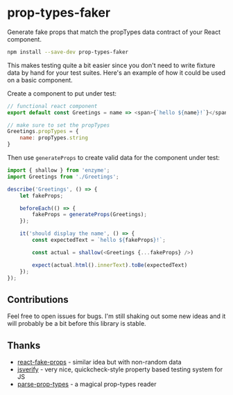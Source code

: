 # prop-types-faker
Generate fake props that match the propTypes data contract of your React component.

```bash
npm install --save-dev prop-types-faker
```

This makes testing quite a bit easier since you don't need to write fixture data
by hand for your test suites. Here's an example of how it could be used on a
basic component.

Create a component to put under test:

```javascript
// functional react component
export default const Greetings = name => <span>{`hello ${name}!`}</span>

// make sure to set the propTypes
Greetings.propTypes = {
    name: propTypes.string
}
```

Then use `generateProps` to create valid data for the component under test:

```javascript
import { shallow } from 'enzyme';
import Greetings from './Greetings';

describe('Greetings', () => {
    let fakeProps;

    beforeEach(() => {
        fakeProps = generateProps(Greetings);
    });

    it('should display the name', () => {
        const expectedText = `hello ${fakeProps}!`;

        const actual = shallow(<Greetings {...fakeProps} />)

        expect(actual.html().innerText).toBe(expectedText)
    });
});
```

## Contributions
Feel free to open issues for bugs. I'm still shaking out some new ideas and it
will probably be a bit before this library is stable.

## Thanks
* [react-fake-props](https://github.com/typicode/react-fake-props) - similar idea but with non-random data
* [jsverify](https://github.com/typicode/react-fake-props) - very nice, quickcheck-style property based testing system for JS
* [parse-prop-types](https://github.com/diegohaz/parse-prop-types.git) - a magical prop-types reader

